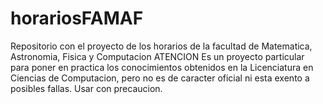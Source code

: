 # horariosFAMAF
Repositorio con el proyecto de los horarios de la facultad de Matematica, Astronomia, Fisica y Computacion
ATENCION
Es un proyecto particular para poner en practica los conocimientos obtenidos en la Licenciatura en Ciencias de Computacion, pero no es de caracter oficial ni esta exento a posibles fallas. Usar con precaucion.
